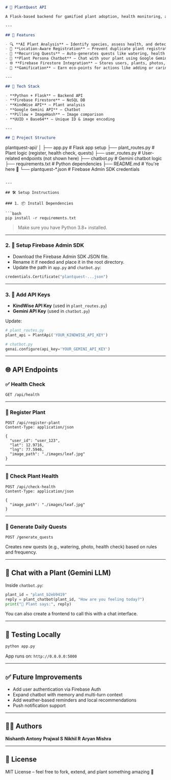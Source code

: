 ```markdown
# 🌱 PlantQuest API

A Flask-based backend for gamified plant adoption, health monitoring, and care using AI and Firebase. The system allows users to adopt plants, complete quests (e.g., watering, assessment), and chat with their plants using a Gemini-powered persona chatbot.

---

## 🚀 Features

- 🔍 **AI Plant Analysis** – Identify species, assess health, and detect diseases via KindWise API.
- 📍 **Location-Aware Registration** – Prevent duplicate plant registration nearby.
- 🎯 **Recurring Quests** – Auto-generates quests like watering, health check, photo update.
- 💬 **Plant Persona Chatbot** – Chat with your plant using Google Gemini (LLM) with contextual memory.
- 🌐 **Firebase Firestore Integration** – Stores users, plants, photos, and quest data.
- 🎉 **Gamification** – Earn eco-points for actions like adding or caring for plants.

---

## 🧩 Tech Stack

- **Python + Flask** – Backend API
- **Firebase Firestore** – NoSQL DB
- **KindWise API** – Plant analysis
- **Google Gemini API** – Chatbot
- **Pillow + ImageHash** – Image comparison
- **UUID + Base64** – Unique ID & image encoding

---

## 📁 Project Structure

```

plantquest-api/
│
├── app.py                        # Flask app setup
├── plant\_routes.py              # Plant logic (register, health check, quests)
├── user\_routes.py               # User-related endpoints (not shown here)
├── chatbot.py                   # Gemini chatbot logic
├── requirements.txt             # Python dependencies
├── README.md                    # You're here 🌿
└── plantquest-\*.json            # Firebase Admin SDK credentials

````

---

## 🛠️ Setup Instructions

### 1. 📦 Install Dependencies

```bash
pip install -r requirements.txt
````

> Make sure you have Python 3.8+ installed.

---

### 2. 🔑 Setup Firebase Admin SDK

* Download the Firebase Admin SDK JSON file.
* Rename it if needed and place it in the root directory.
* Update the path in `app.py` and `chatbot.py`:

```python
credentials.Certificate("plantquest-...json")
```

---

### 3. 🔐 Add API Keys

* **KindWise API Key** (used in `plant_routes.py`)
* **Gemini API Key** (used in `chatbot.py`)

Update:

```python
# plant_routes.py
plant_api = PlantApi('YOUR_KINDWISE_API_KEY')

# chatbot.py
genai.configure(api_key='YOUR_GEMINI_API_KEY')
```

---

## 🌐 API Endpoints

### ✅ Health Check

```http
GET /api/health
```

---

### 🌿 Register Plant

```http
POST /api/register-plant
Content-Type: application/json

{
  "user_id": "user_123",
  "lat": 12.9716,
  "lng": 77.5946,
  "image_path": "./images/leaf.jpg"
}
```

---

### 🧪 Check Plant Health

```http
POST /api/check-health
Content-Type: application/json

{
  "image_path": "./images/leaf.jpg"
}
```

---

### 🧾 Generate Daily Quests

```http
POST /generate_quests
```

Creates new quests (e.g., watering, photo, health check) based on rules and frequency.

---

## 🤖 Chat with a Plant (Gemini LLM)

Inside `chatbot.py`:

```python
plant_id = "plant_b2eb9419"
reply = plant_chatbot(plant_id, "How are you feeling today?")
print("🌿 Plant says:", reply)
```

You can also create a frontend to call this with a chat interface.

---

## 🧪 Testing Locally

```bash
python app.py
```

App runs on: `http://0.0.0.0:5000`

---

## ✅ Future Improvements

* Add user authentication via Firebase Auth
* Expand chatbot with memory and multi-turn context
* Add weather-based reminders and local recommendations
* Push notification support

---

## 🧑‍💻 Authors

**Nishanth Antony**
**Prajwal S**
**Nikhil R**
**Aryan Mishra**

---

## 📄 License

MIT License – feel free to fork, extend, and plant something amazing 🌼

```


